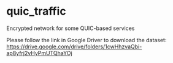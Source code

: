 # quic_traffic
Encrypted network for some QUIC-based services

Please follow the link in Google Driver to download the dataset:
https://drive.google.com/drive/folders/1cwHhzvaQbi-ap8yfrj2vHyPmUTQhaYOj
